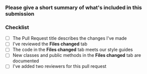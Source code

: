 ### Please give a short summary of what's included in this submission


### Checklist
- [ ] The Pull Request title describes the changes I've made
- [ ] I've reviewed the **Files changed** tab
- [ ] The code in the **Files changed** tab meets our style guides
- [ ] New classes and public methods in the **Files changed** tab are documented
- [ ] I've added two reviewers for this pull request
